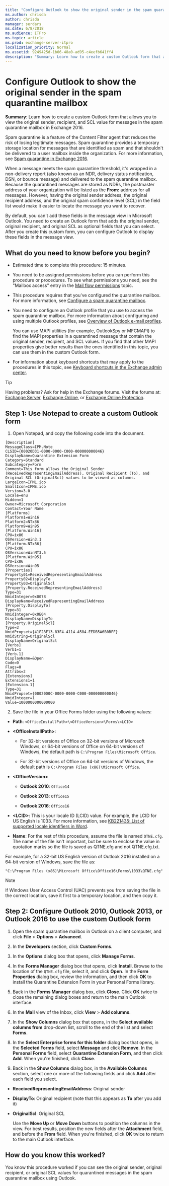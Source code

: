 ```yaml
---
title: "Configure Outlook to show the original sender in the spam quarantine mailbox"
ms.author: chrisda
author: chrisda
manager: serdars
ms.date: 6/8/2018
ms.audience: ITPro
ms.topic: article
ms.prod: exchange-server-itpro
localization_priority: Normal
ms.assetid: 9249425d-1b06-48a0-ad95-c4eefb641ff4
description: "Summary: Learn how to create a custom Outlook form that allows you to view the original sender, recipient, and SCL value for messages in the spam quarantine mailbox in Exchange 2016."
---
```


# Configure Outlook to show the original sender in the spam quarantine mailbox

 **Summary**: Learn how to create a custom Outlook form that allows you to view the original sender, recipient, and SCL value for messages in the spam quarantine mailbox in Exchange 2016.

Spam quarantine is a feature of the Content Filter agent that reduces the risk of losing legitimate messages. Spam quarantine provides a temporary storage location for messages that are identified as spam and that shouldn't be delivered to a user mailbox inside the organization. For more information, see [Spam quarantine in Exchange 2016](spam-quarantine.md).

When a message meets the spam quarantine threshold, it's wrapped in a non-delivery report (also known as an NDR, delivery status notification, DSN, or bounce message) and delivered to the spam quarantine mailbox. Because the quarantined messages are stored as NDRs, the postmaster address of your organization will be listed as the **From:** address for all messages. However, having the original sender address, the original recipient address, and the original spam confidence level (SCL) in the field list would make it easier to locate the message you want to recover.

By default, you can't add these fields in the message view in Microsoft Outlook. You need to create an Outlook form that adds the original sender, original recipient, and original SCL as optional fields that you can select. After you create this custom form, you can configure Outlook to display these fields in the message view.

## What do you need to know before you begin?

- Estimated time to complete this procedure: 15 minutes.

- You need to be assigned permissions before you can perform this procedure or procedures. To see what permissions you need, see the "Mailbox access" entry in the [Mail flow permissions](../../permissions/feature-permissions/mail-flow-permissions.md) topic.

- This procedure requires that you've configured the quarantine mailbox. For more information, see [Configure a spam quarantine mailbox](configure-quarantine-mailboxes.md).

- You need to configure an Outlook profile that you use to access the spam quarantine mailbox. For more information about configuring and using multiple Outlook profiles, see [Overview of Outlook e-mail profiles](https://go.microsoft.com/fwlink/p/?linkId=178975).

    You can use MAPI utilities (for example, OutlookSpy or MFCMAPI) to find the MAPI properties in a quarantined message that contain the original sender, recipient, and SCL values. If you find that other MAPI properties give better results than the ones identified in this topic, you can use them in the custom Outlook form.

- For information about keyboard shortcuts that may apply to the procedures in this topic, see [Keyboard shortcuts in the Exchange admin center](../../about-documentation/exchange-admin-center-keyboard-shortcuts.md).

> [!TIP]
> Having problems? Ask for help in the Exchange forums. Visit the forums at: [Exchange Server](https://go.microsoft.com/fwlink/p/?linkId=60612), [Exchange Online](https://go.microsoft.com/fwlink/p/?linkId=267542), or [Exchange Online Protection](https://go.microsoft.com/fwlink/p/?linkId=285351).

## Step 1: Use Notepad to create a custom Outlook form

1. Open Notepad, and copy the following code into the document.

  ```
  [Description]
  MessageClass=IPM.Note
  CLSID={00020D31-0000-0000-C000-000000000046}
  DisplayName=Quarantine Extension Form
  Category=Standard
  Subcategory=Form
  Comment=This form allows the Original Sender (ReceivedRepresentingEmailAddress), Original Recipient (To), and Original SCL (OriginalScl) values to be viewed as columns.
  LargeIcon=IPML.ico
  SmallIcon=IPMS.ico
  Version=3.0
  Locale=enu
  Hidden=1
  Owner=Microsoft Corporation
  Contact=Your Name
  [Platforms]
  Platform1=Win16
  Platform2=NTx86
  Platform9=Win95
  [Platform.Win16]
  CPU=ix86
  OSVersion=Win3.1
  [Platform.NTx86]
  CPU=ix86
  OSVersion=WinNT3.5
  [Platform.Win95]
  CPU=ix86
  OSVersion=Win95
  [Properties]
  Property01=ReceivedRepresentingEmailAddress
  Property02=DisplayTo
  Property03=OriginalScl
  [Property.ReceivedRepresentingEmailAddress]
  Type=31
  NmidInteger=0x0078
  DisplayName=ReceivedRepresentingEmailAddress
  [Property.DisplayTo]
  Type=31
  NmidInteger=0x0E04
  DisplayName=DisplayTo
  [Property.OriginalScl]
  Type=3
  NmidPropset={41F28F13-83F4-4114-A584-EEDB5A6B0BFF}
  NmidString=OriginalScl
  DisplayName=OriginalScl
  [Verbs]
  Verb1=1
  [Verb.1]
  DisplayName=&Open
  Code=0
  Flags=0
  Attribs=2
  [Extensions]
  Extensions1=1
  [Extension.1]
  Type=31
  NmidPropset={00020D0C-0000-0000-C000-000000000046}
  NmidInteger=1
  Value=1000000000000000
  ```

2. Save the file in your Office Forms folder using the following values:

  - **Path**: `<OfficeInstallPath>\<OfficeVersion>\Forms\<LCID>`

  - **\<OfficeInstallPath\>**: 

    - For 32-bit versions of Office on 32-bit versions of Microsoft Windows, or 64-bit versions of Office on 64-bit versions of Windows, the default path is `C:\Program Files\Microsoft Office`.

    - For 32-bit versions of Office on 64-bit versions of Windows, the default path is `C:\Program Files (x86)\Microsoft Office`.

  - **\<OfficeVersion\>**

    - **Outlook 2010**: `Office14`

    - **Outlook 2013**: `Office15`

    - **Outlook 2016**: `Office16`

  - **\<LCID\>**: This is your locale ID (LCID) value. For example, the LCID for US English is 1033. For more information, see [KB221435: List of supported locale identifiers in Word](https://go.microsoft.com/fwlink/p/?LinkID=787605).

  - **Name**: For the rest of this procedure, assume the file is named `QTNE.cfg`. The name of the file isn't important, but be sure to enclose the value in quotation marks so the file is saved as QTNE.cfg and not QTNE.cfg.txt.

For example, for a 32-bit US English version of Outlook 2016 installed on a 64-bit version of Windows, save the file as:

```
"C:\Program Files (x86)\Microsoft Office\Office16\Forms\1033\QTNE.cfg"
```

> [!NOTE]
> If Windows User Access Control (UAC) prevents you from saving the file in the correct location, save it first to a temporary location, and then copy it.

## Step 2: Configure Outlook 2010, Outlook 2013, or Outlook 2016 to use the custom Outlook form

1. Open the spam quarantine mailbox in Outlook on a client computer, and click **File** \> **Options** \> **Advanced**.

2. In the **Developers** section, click **Custom Forms**.

3. In the **Options** dialog box that opens, click **Manage Forms**.

4. In the **Forms Manager** dialog box that opens, click **Install**. Browse to the location of the `QTNE.cfg` file, select it, and click **Open**. In the **Form Properties** dialog box, review the information, and then click **OK** to install the Quarantine Extension Form in your Personal Forms library.

5. Back in the **Forms Manager** dialog box, click **Close**. Click **OK** twice to close the remaining dialog boxes and return to the main Outlook interface.

6. In the **Mail** view of the Inbox, click **View** \> **Add columns**.

7. In the **Show Columns** dialog box that opens, in the **Select available columns from** drop-down list, scroll to the end of the list and select **Forms**.

8. In the **Select Enterprise forms for this folder** dialog box that opens, in the **Selected Forms** field, select **Message** and click **Remove**. In the **Personal Forms** field, select **Quarantine Extension Form**, and then click **Add**. When you're finished, click **Close**.

9. Back in the **Show Columns** dialog box, in the **Available Columns** section, select one or more of the following fields and click **Add** after each field you select.

  - **ReceivedRepresentingEmailAddress**: Original sender

  - **DisplayTo**: Original recipient (note that this appears as **To** after you add it) 

  - **OriginalScl**: Original SCL

    Use the **Move Up** or **Move Down** buttons to position the columns in the view. For best results, position the new fields after the **Attachment** field, and before the **From** field. When you're finished, click **OK** twice to return to the main Outlook interface.

## How do you know this worked?

You know this procedure worked if you can see the original sender, original recipient, or original SCL values for quarantined messages in the spam quarantine mailbox using Outlook.


